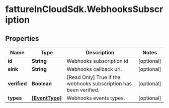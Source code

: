 # fattureInCloudSdk.WebhooksSubscription

## Properties

Name | Type | Description | Notes
------------ | ------------- | ------------- | -------------
**id** | **String** | Webhooks subscription id | [optional] 
**sink** | **String** | Webhooks callback uri. | [optional] 
**verified** | **Boolean** | [Read Only] True if the webhooks subscription has been verified. | [optional] 
**types** | [**[EventType]**](EventType.md) | Webhooks events types. | [optional] 



